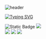![header](https://capsule-render.vercel.app/api?type=wave&color=96C9F4&height=300&section=header&text=Wave%20Web&fontSize=90)

[![Typing SVG](https://readme-typing-svg.demolab.com?font=Roboto&weight=500&size=28&pause=1000&color=3FA2F6&background=75FF6E00&width=435&lines=Wave+Web+-+35th+SOPT+Web+Part)](https://git.io/typing-svg)

<img
alt="Static Badge"
src="https://img.shields.io/badge/35th_SOPT-WEB-blue"
/>
<img
    src="https://hits.seeyoufarm.com/api/count/incr/badge.svg?url=https%3A%2F%2Fgithub.com%2Faa%2F&count_bg=%23000000&title_bg=%23000000&icon=github.svg&icon_color=%23FFFFFF&title=GitHub&edge_flat=false"
/>
<br >
<a href="https://www.instagram.com/wave_web_official" style="text-decoration: none">
    <img
        src="https://img.shields.io/badge/Instagram-E4405F?style=for-the-badge&logo=Instagram&logoColor=white&link=https://www.instagram.com/wave_web_official"
    />
</a>
<a href="https://www.tistory.com/" style="text-decoration: none">
    <img
        src="https://img.shields.io/badge/Tistory-000000?style=for-the-badge&logo=Tistory&logoColor=white&link=https://wave-web.tistory.com/"
    />
</a>
<a href="mailto:develop@sopt.org" style="text-decoration: none">
    <img
        src="https://img.shields.io/badge/Gmail-EA4335?style=for-the-badge&logo=Gmail&logoColor=white&link=mailto:develop@sopt.org"
    />
</a>
